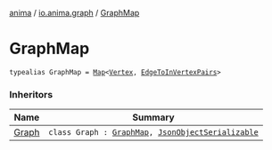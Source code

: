 [anima](../index.md) / [io.anima.graph](index.md) / [GraphMap](./-graph-map.md)

# GraphMap

`typealias GraphMap = `[`Map`](https://kotlinlang.org/api/latest/jvm/stdlib/kotlin.collections/-map/index.html)`<`[`Vertex`](-vertex/index.md)`, `[`EdgeToInVertexPairs`](-edge-to-in-vertex-pairs.md)`>`

### Inheritors

| Name | Summary |
|---|---|
| [Graph](-graph/index.md) | `class Graph : `[`GraphMap`](./-graph-map.md)`, `[`JsonObjectSerializable`](../io.anima/-json-object-serializable/index.md) |
